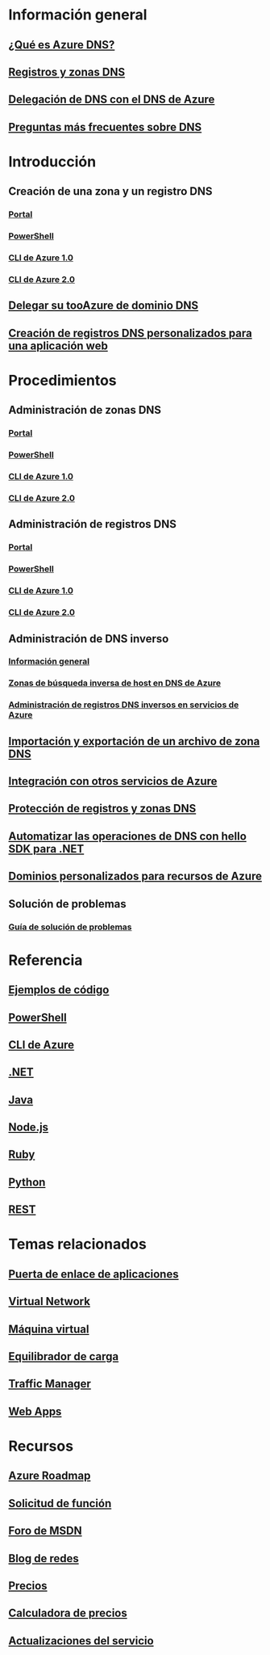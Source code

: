 # Información general

## [¿Qué es Azure DNS?](dns-overview.md)
## [Registros y zonas DNS](dns-zones-records.md)
## [Delegación de DNS con el DNS de Azure](dns-domain-delegation.md)
## [Preguntas más frecuentes sobre DNS](dns-faq.md)

# Introducción

## Creación de una zona y un registro DNS
### [Portal](dns-getstarted-portal.md)
### [PowerShell](dns-getstarted-powershell.md)
### [CLI de Azure 1.0](dns-getstarted-cli-nodejs.md)
### [CLI de Azure 2.0](dns-getstarted-cli.md)

## [Delegar su tooAzure de dominio DNS](dns-delegate-domain-azure-dns.md)
## [Creación de registros DNS personalizados para una aplicación web](dns-web-sites-custom-domain.md)

# Procedimientos

## Administración de zonas DNS
### [Portal](dns-operations-dnszones-portal.md)
### [PowerShell](dns-operations-dnszones.md)
### [CLI de Azure 1.0](dns-operations-dnszones-cli-nodejs.md)
### [CLI de Azure 2.0](dns-operations-dnszones-cli.md)

## Administración de registros DNS
### [Portal](dns-operations-recordsets-portal.md)
### [PowerShell](dns-operations-recordsets.md)
### [CLI de Azure 1.0](dns-operations-recordsets-cli-nodejs.md)
### [CLI de Azure 2.0](dns-operations-recordsets-cli.md)

## Administración de DNS inverso
### [Información general](dns-reverse-dns-overview.md)
### [Zonas de búsqueda inversa de host en DNS de Azure](dns-reverse-dns-hosting.md)
### [Administración de registros DNS inversos en servicios de Azure](dns-reverse-dns-for-azure-services.md)

## [Importación y exportación de un archivo de zona DNS](dns-import-export.md)
## [Integración con otros servicios de Azure](dns-for-azure-services.md)
## [Protección de registros y zonas DNS](dns-protect-zones-recordsets.md)
## [Automatizar las operaciones de DNS con hello SDK para .NET](dns-sdk.md)

## [Dominios personalizados para recursos de Azure](dns-custom-domain.md)
## Solución de problemas
### [Guía de solución de problemas](dns-troubleshoot.md)

# Referencia
## [Ejemplos de código](https://azure.microsoft.com/en-us/resources/samples/?service=dns)
## [PowerShell](/powershell/module/azurerm.dns)
## [CLI de Azure](/cli/azure/network/dns)
## [.NET](/dotnet/api/microsoft.azure.management.dns.models)
## [Java](/java/api/com.microsoft.azure.management.dns)
## [Node.js](http://azure.github.io/azure-sdk-for-node/azure-arm-dns/latest/)
## [Ruby](http://www.rubydoc.info/gems/azure_mgmt_dns/0.8.0)
## [Python](http://azure-sdk-for-python.readthedocs.io/en/latest/sample_azure-mgmt-dns.html)
## [REST](/rest/api/dns/)

# Temas relacionados
## [Puerta de enlace de aplicaciones](/azure/application-gateway/)
## [Virtual Network](/azure/virtual-network/)
## [Máquina virtual](/azure/virtual-machines/)
## [Equilibrador de carga](/azure/load-balancer/)
## [Traffic Manager](/azure/traffic-manager/)
## [Web Apps](/azure/app-service-web/)

# Recursos
## [Azure Roadmap](https://azure.microsoft.com/roadmap/?category=networking)
## [Solicitud de función](https://feedback.azure.com/forums/217313-networking/category/77466-domain-name-service-dns-traffic-manager)
## [Foro de MSDN](https://social.msdn.microsoft.com/Forums/en-US/home?forum=WAVirtualMachinesVirtualNetwork)
## [Blog de redes](http://azure.microsoft.com/blog/topics/networking)
## [Precios](https://azure.microsoft.com/pricing/details/dns/)
## [Calculadora de precios](https://azure.microsoft.com/pricing/calculator/)
## [Actualizaciones del servicio](https://azure.microsoft.com/updates/?product=dns)
